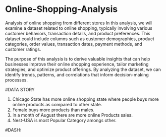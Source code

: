 # Online-Shopping-Analysis
Analysis of online shopping from different stores
In this analysis, we will examine a dataset related to online shopping, typically involving various customer behaviors, transaction details, and product preferences. This dataset could include columns such as customer demographics, product categories, order values, transaction dates, payment methods, and customer ratings.

The purpose of this analysis is to derive valuable insights that can help businesses improve their online shopping experience, tailor marketing strategies, and optimize product offerings. By analyzing the dataset, we can identify trends, patterns, and correlations that inform decision-making processes.

#DATA STORY
1. Chicago State has more online shopping state where people buys more online products as compared to other state.
2. Female buys more products than males.
3. In a month of August there are more online Products sales.
4. Nest-USA is most Popular Category amongs other.

#DASH:




